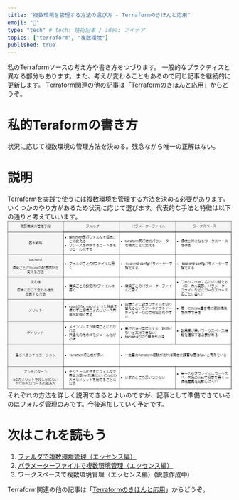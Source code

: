 ```yaml
---
title: "複数環境を管理する方法の選び方 - Terraformのきほんと応用"
emoji: "🍳"
type: "tech" # tech: 技術記事 / idea: アイデア
topics: ["terraform", "複数環境"]
published: true
---
```

私のTerraformソースの考え方や書き方をつづります。
一般的なプラクティスと異なる部分もあります。また、考えが変わることもあるので同じ記事を継続的に更新します。
Terraform関連の他の記事は「[Terraformのきほんと応用](https://zenn.dev/sway/articles/terraform_index_list)」からどうぞ。

# 私的Teraformの書き方
状況に応じて複数環境の管理方法を決める。残念ながら唯一の正解はない。

# 説明
Terraformを実践で使うには複数環境を管理する方法を決める必要があります。いくつかのやり方があるため状況に応じて選びます。代表的な手法と特徴は以下の通りと考えていいます。
![image title](/images/terraform_style_envcomparisontable/terraform_style_envcomparisontable_00.jpg)
それぞれの方法を詳しく説明できるとよいのですが、記事として準備できているのはフォルダ管理のみです。今後追加していく予定です。

# 次はこれを読もう
1. [フォルダで複数環境管理（エッセンス編）](https://zenn.dev/sway/articles/terraform_biginner_envbyfolder)
1. [パラメーターファイルで複数環境管理（エッセンス編）](https://zenn.dev/sway/articles/terraform_biginner_envbyvarfile)
1. ワークスペースで複数環境管理（エッセンス編）(鋭意作成中)

Terraform関連の他の記事は「[Terraformのきほんと応用](https://zenn.dev/sway/articles/terraform_index_list)」からどうぞ。
